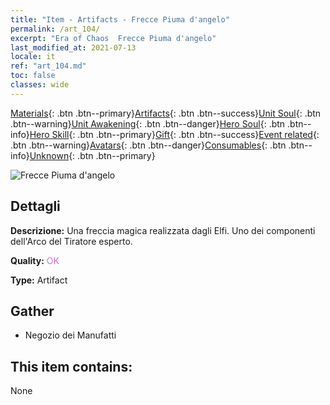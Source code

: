 ```yaml
---
title: "Item - Artifacts - Frecce Piuma d'angelo"
permalink: /art_104/
excerpt: "Era of Chaos  Frecce Piuma d'angelo"
last_modified_at: 2021-07-13
locale: it
ref: "art_104.md"
toc: false
classes: wide
---
```

 [Materials](/ItemsIT/){: .btn .btn--primary}[Artifacts](/ItemsIT/Artifacts/){: .btn .btn--success}[Unit Soul](/ItemsIT/UnitSoul/){: .btn .btn--warning}[Unit Awakening](/ItemsIT/UnitAwakening/){: .btn .btn--danger}[Hero Soul](/ItemsIT/HeroSoul/){: .btn .btn--info}[Hero Skill](/ItemsIT/HeroSkill/){: .btn .btn--primary}[Gift](/ItemsIT/Gift/){: .btn .btn--success}[Event related](/ItemsIT/Events/){: .btn .btn--warning}[Avatars](/ItemsIT/Avatars/){: .btn .btn--danger}[Consumables](/ItemsIT/Consumables/){: .btn .btn--info}[Unknown](/ItemsIT/Unknown/){: .btn .btn--primary}

 ![Frecce Piuma d'angelo](/images/t/artifact_40102.png)

## Dettagli
 **Descrizione:** Una freccia magica realizzata dagli Elfi. Uno dei componenti dell'Arco del Tiratore esperto.

 **Quality:** <span style="color: #DA70D6">OK</span>

 **Type:** Artifact

## Gather

*    Negozio dei Manufatti 

## This item contains:

  None

